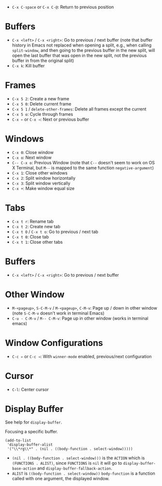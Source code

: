 - `C-x C-space` or `C-x C-@`: Return to previous position

# Buffers

- `C-x <left>` / `C-x <right>`: Go to previous / next buffer (note that buffer history in Emacs not replaced when opening a split, e.g., when calling `split-window`, and then going to the previous buffer in the new split, will open the last buffer that was open in the new split, not the previous buffer in from the original split)
- `C-x k`: Kill buffer

# Frames

- `C-x 5 2`: Create a new frame
- `C-x 5 0`: Delete current frame
- `C-x 5 1` / `delete-other-frames`: Delete all frames except the current
- `C-x 5 o`: Cycle through frames
- `C-x ←` or `C-x →`: Next or previous buffer

# Windows

- `C-x 0`: Close window
- `C-x o`: Next window
- `C-- C-x o`: Previous Window (note that `C--` doesn't seem to work on OS X Terminal, but `M--` is mapped to the same function `negative-argument`)
- `C-x 1`: Close other windows
- `C-x 2`: Split window horizontally
- `C-x 3`: Split window vertically
- `C-x +`: Make window equal size

# Tabs

- `C-x t r`: Rename tab
- `C-x t 2`: Create new tab
- `C-x t O` / `C-x t o`: Go to previous / next tab
- `C-x t 0`: Close tab
- `C-x t 1`: Close other tabs

# Buffers

- `C-x <left>` / `C-x <right>`: Go to previous / next buffer

# Other Window

- `M-<pageup>`, `S-C-M-v` / `M-<pageup>`, `C-M-v`: Page up / down in other window (note `S-C-M-v` doesn't work in terminal Emacs)
- `C-u - C-M-v` / `M-- C-M-v`: Page up in other window (works in terminal emacs)

# Window Configurations

- `C-c ←` or `C-c →`: With `winner-mode` enabled, previous/next configuration

# Cursor

- `C-l`: Center cursor

# Display Buffer

See help for `display-buffer`.

Focusing a specific buffer.

```
(add-to-list
 'display-buffer-alist
 '("\\*rg\\*" . (nil . ((body-function . select-window)))))
```

- `(nil . ((body-function . select-window)))` is the `ACTION` which is `(FUNCTIONS . ALIST)`, since `FUNCTIONS` is `nil` it will go to `display-buffer-base-action` and `display-buffer-fallback-action`.
- `ALIST` is `((body-function . select-window))` `body-function` is a function called with one argument, the displayed window.
